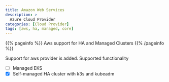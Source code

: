 ```yaml
---
title: Amazon Web Services
description: >
  Azure Cloud Provider
categories: [Cloud Provider]
tags: [aws, ha, managed, core]
---
```

{{% pageinfo %}}
Aws support for HA and Managed Clusters
{{% /pageinfo %}}

Support for aws provider is added.
Supported functionality
- [ ] Managed EKS
- [x] Self-managed HA cluster with k3s and kubeadm
